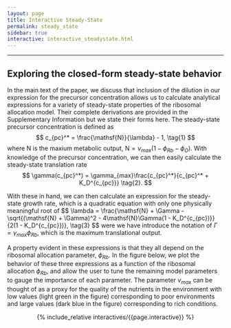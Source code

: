 ```yaml
---
layout: page
title: Interactive Steady-State
permalink: steady_state
sidebar: true
interactive: interactive_steadystate.html
---
```

---

## Exploring the closed-form steady-state behavior
In the main text of the paper, we discuss that inclusion of the dilution in our 
expression for the precursor concentration allows us to calculate analytical 
expressions for a variety of steady-state properties of the ribosomal allocation 
model. Their complete derivations are provided in the Supplementary Information 
but we state their forms here. The steady-state precursor concentration is defined 
as 
$$
c_{pc}^* = \frac{\mathsf{N}}{\lambda} - 1, \tag{1} 
$$
where $\mathsf{N}$  is the maxium metabolic output, $\mathsf{N} = \nu_{max}(1 - \phi_{Rb} - \phi_O)$.
With knowledge of the precursor concentration, we can then easily calculate the 
steady-state translation rate 
$$
\gamma(c_{pc}^*) = \gamma_{max}\frac{c_{pc}^*}{c_{pc}^* + K_D^{c_{pc}}} \tag{2}.
$$

With these in hand, we can then calculate an expression for the steady-state 
growth rate, which is a quadratic equation with only one physically meaningful root 
of 
$$
\lambda = \frac{\mathsf{N} + \Gamma - \sqrt{(\mathsf{N} + \Gamma)^2 - 4\mathsf{N}\Gamma(1 - K_D^{c_{pc})}}{2(1 - K_D^{c_{pc}})}, \tag{3}
$$
were we have introduce the notation of $\Gamma = \gamma_{max}\phi_{Rb}$, which 
is the maximum translational output. 

A property evident in these expressions is that they all depend on the ribosomal 
allocation parameter, $\phi_{Rb}$. In the figure below, we plot the behavior 
of these three expressions as a function of the ribosomal allocation $\phi_{Rb}$,
and allow the user to tune the remaining model parameters to gauge the importance 
of each parameter. The parameter $\nu_{max}$ can be thought of as a proxy for the 
quality of the nutrients in the environment with low values (light green in the figure) 
corresponding to poor environments and large values (dark blue in the figure) corresponding
to rich conditions.


<!-- The below line includes the interactive figure. Do not change! -->
<center>

{% include_relative interactives/{{page.interactive}} %}

</center>


